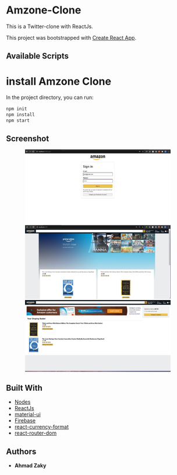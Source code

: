 # Amzone-Clone

This is a Twitter-clone with ReactJs.

This project was bootstrapped with [Create React App](https://github.com/facebook/create-react-app).

## Available Scripts

# install Amzone Clone

In the project directory, you can run:

```
npm init
npm install
npm start
```

## Screenshot

<div align="center">
    <img src="/screenshot/pic1.jpg" width="400px"</img> 
    <img src="/screenshot/pic2.jpg" width="400px"</img>
    <img src="/screenshot/pic3.jpg" width="400px"</img>
</div>

## Built With

- [Nodes](https://nodejs.org/en/)
- [ReactJs](https://reactjs.org/)
- [material-ui](https://material-ui.com/)
- [Firebase](https://firebase.google.com/)
- [react-currency-format](https://www.npmjs.com/package/react-currency-format)
- [react-router-dom](https://www.npmjs.com/package/react-router-dom)

## Authors

- **Ahmad Zaky**
